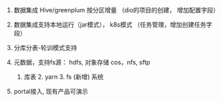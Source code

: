 1. 数据集成 Hive/greenplum 按分区增量  （dio的项目的创建， 增加配置字段）
2. 数据集成支持本地运行（jar模式）， k8s模式  （任务管理，增加创建任务字段）
3. 分库分表-轮训模式支持
4. 元数据，支持fs源： hdfs, 对象存储 cos，nfs, sftp
   1. 库表 2. yarn 3. fs (新增) 系统
   
5.  portal接入, 现有产品可演示